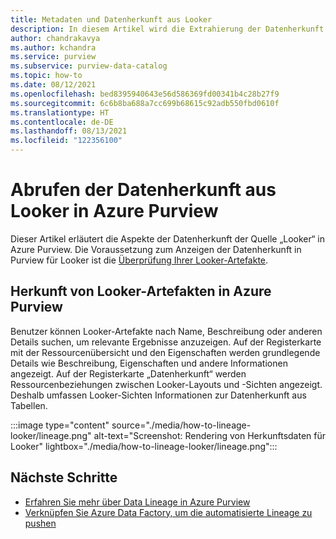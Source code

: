```yaml
---
title: Metadaten und Datenherkunft aus Looker
description: In diesem Artikel wird die Extrahierung der Datenherkunft aus der Quelle „Looker“ beschrieben.
author: chandrakavya
ms.author: kchandra
ms.service: purview
ms.subservice: purview-data-catalog
ms.topic: how-to
ms.date: 08/12/2021
ms.openlocfilehash: bed8395940643e56d586369fd00341b4c28b27f9
ms.sourcegitcommit: 6c6b8ba688a7cc699b68615c92adb550fbd0610f
ms.translationtype: HT
ms.contentlocale: de-DE
ms.lasthandoff: 08/13/2021
ms.locfileid: "122356100"
---
```

# <a name="how-to-get-lineage-from-looker-into-azure-purview"></a>Abrufen der Datenherkunft aus Looker in Azure Purview

Dieser Artikel erläutert die Aspekte der Datenherkunft der Quelle „Looker“ in Azure Purview. Die Voraussetzung zum Anzeigen der Datenherkunft in Purview für Looker ist die [Überprüfung Ihrer Looker-Artefakte](../purview/register-scan-looker-source.md). 

## <a name="lineage-of-looker-artifacts-in-azure-purview"></a>Herkunft von Looker-Artefakten in Azure Purview

Benutzer können Looker-Artefakte nach Name, Beschreibung oder anderen Details suchen, um relevante Ergebnisse anzuzeigen. Auf der Registerkarte mit der Ressourcenübersicht und den Eigenschaften werden grundlegende Details wie Beschreibung, Eigenschaften und andere Informationen angezeigt. Auf der Registerkarte „Datenherkunft“ werden Ressourcenbeziehungen zwischen Looker-Layouts und -Sichten angezeigt. Deshalb umfassen Looker-Sichten Informationen zur Datenherkunft aus Tabellen. 

:::image type="content" source="./media/how-to-lineage-looker/lineage.png" alt-text="Screenshot: Rendering von Herkunftsdaten für Looker" lightbox="./media/how-to-lineage-looker/lineage.png":::


## <a name="next-steps"></a>Nächste Schritte

- [Erfahren Sie mehr über Data Lineage in Azure Purview](catalog-lineage-user-guide.md)
- [Verknüpfen Sie Azure Data Factory, um die automatisierte Lineage zu pushen](how-to-link-azure-data-factory.md)
